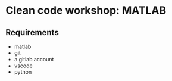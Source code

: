 # Clean code workshop: MATLAB

## Requirements

- matlab
- git
- a gitlab account
- vscode
- python

